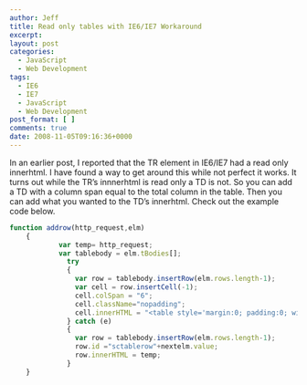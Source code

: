 ```yaml
---
author: Jeff
title: Read only tables with IE6/IE7 Workaround
excerpt:
layout: post
categories:
  - JavaScript
  - Web Development
tags:
  - IE6
  - IE7
  - JavaScript
  - Web Development
post_format: [ ]
comments: true
date: 2008-11-05T09:16:36+0000
---
```

In an earlier post, I reported that the TR element in IE6/IE7 had a read only innerhtml. I have found a way to get around this while not perfect it works. It turns out while the TR’s innnerhtml is read only a TD is not. So you can add a TD with a column span equal to the total column in the table. Then you can add what you wanted to the TD’s innerhtml. Check out the example code below.  

```js
function addrow(http_request,elm)
    {
            var temp= http_request;
            var tablebody = elm.tBodies[];
              try
              {
                var row = tablebody.insertRow(elm.rows.length-1);
                var cell = row.insertCell(-1);
                cell.colSpan = "6";
                cell.className="nopadding";
                cell.innerHTML = "<table style='margin:0; padding:0; width:100%' border='1'><tr>"+temp+"</tr></table>";
              } catch (e)
              {
                var row = tablebody.insertRow(elm.rows.length-1);
                row.id ="sctablerow"+nextelm.value;
                row.innerHTML = temp;
              }
    }
```
